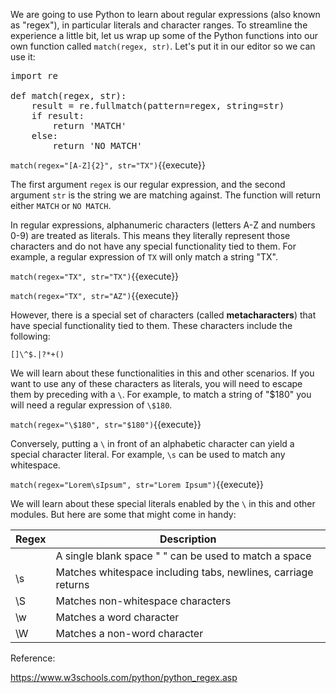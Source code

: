
We are going to use Python to learn about regular expressions (also known as "regex"), in particular literals and character ranges. To streamline the experience a little bit, let us wrap up some of the Python functions into our own function called `match(regex, str)`. Let's put it in our editor so we can use it:

<pre class="file" data-filename="regex_helper.py" data-target="replace">
import re

def match(regex, str):
    result = re.fullmatch(pattern=regex, string=str)
    if result:
        return 'MATCH'
    else:
        return 'NO MATCH'
</pre>


`match(regex="[A-Z]{2}", str="TX")`{{execute}}

The first argument `regex` is our regular expression, and the second argument `str` is the string we are matching against. The function will return either `MATCH` or `NO MATCH`. 


In regular expressions, alphanumeric characters (letters A-Z and numbers 0-9) are treated as literals. This means they literally represent those characters and do not have any special functionality tied to them. For example, a regular expression of `TX` will only match a string "TX". 

`match(regex="TX", str="TX")`{{execute}}

`match(regex="TX", str="AZ")`{{execute}}

However, there is a special set of characters (called **metacharacters**) that have special functionality tied to them. These characters include the following: 

`[]\^$.|?*+()`

We will learn about these functionalities in this and other scenarios. If you want to use any of these characters as literals, you will need to escape them by preceding with a `\`. For example, to match a string of "$180" you will need a regular expression of `\$180`. 

`match(regex="\$180", str="$180")`{{execute}}

Conversely, putting a `\` in front of an alphabetic character can yield a special character literal. For example, `\s` can be used to match any whitespace. 

`match(regex="Lorem\sIpsum", str="Lorem Ipsum")`{{execute}}

We will learn about these special literals enabled by the `\` in this and other modules. But here are some that might come in handy: 

|Regex|Description|
|---|---|
| | A single blank space " " can be used to match a space|
|\s|Matches whitespace including tabs, newlines, carriage returns|
|\S|Matches non-whitespace characters|
|\w|Matches a word character|
|\W|Matches a non-word character|


Reference: 

https://www.w3schools.com/python/python_regex.asp


